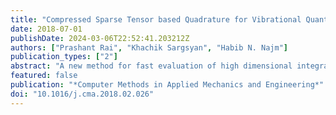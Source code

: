 ```yaml
---
title: "Compressed Sparse Tensor based Quadrature for Vibrational Quantum Mechanics Integrals"
date: 2018-07-01
publishDate: 2024-03-06T22:52:41.203212Z
authors: ["Prashant Rai", "Khachik Sargsyan", "Habib N. Najm"]
publication_types: ["2"]
abstract: "A new method for fast evaluation of high dimensional integrals arising in quantum mechanics is proposed. The method is based on sparse approximation of a high dimensional function followed by a low-rank compression. In the first step, we interpret the high dimensional integrand as a tensor in a suitable tensor product space and determine its entries by a compressed sensing based algorithm using only a few function evaluations. Secondly, we implement a rank reduction strategy to compress this tensor in a suitable low-rank tensor format using standard tensor compression tools. This allows representing a high dimensional integrand function as a small sum of products of low dimensional functions. Finally, a low dimensional Gauss–Hermite quadrature rule is used to integrate this low-rank representation, thus alleviating the curse of dimensionality. Numerical tests on synthetic functions, as well as on energy correction integrals for water and formaldehyde molecules demonstrate the efficiency of this method using very few function evaluations as compared to other integration strategies."
featured: false
publication: "*Computer Methods in Applied Mechanics and Engineering*"
doi: "10.1016/j.cma.2018.02.026"
---
```


